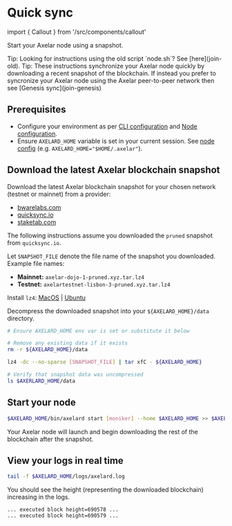 # Quick sync

import { Callout } from '/src/components/callout'

Start your Axelar node using a snapshot.

<Callout emoji="💡">
  Tip: Looking for instructions using the old script `node.sh`?  See [here](join-old).
</Callout>

<Callout emoji="💡">
  Tip: These instructions synchronize your Axelar node quickly by downloading a recent snapshot of the blockchain. If instead you prefer to syncronize your Axelar node using the Axelar peer-to-peer network then see [Genesis sync](join-genesis)
</Callout>

## Prerequisites

- Configure your environment as per [CLI configuration](config-cli) and [Node configuration](config-node).
- Ensure `AXELARD_HOME` variable is set in your current session. See [node config](https://docs.axelar.dev/node/config-node#home-directory) (e.g. `AXELARD_HOME="$HOME/.axelar"`).

## Download the latest Axelar blockchain snapshot

Download the latest Axelar blockchain snapshot for your chosen network (testnet or mainnet) from a provider:

- [bwarelabs.com](https://bwarelabs.com/snapshots)
- [quicksync.io](https://quicksync.io/networks/axelar.html)
- [staketab.com](https://services.staketab.com/snapshots/axelar)

The following instructions assume you downloaded the `pruned` snapshot from `quicksync.io`.

Let `SNAPSHOT_FILE` denote the file name of the snapshot you downloaded. Example file names:

- **Mainnet:** `axelar-dojo-1-pruned.xyz.tar.lz4`
- **Testnet:** `axelartestnet-lisbon-3-pruned.xyz.tar.lz4`

Install `lz4`: [MacOS](https://formulae.brew.sh/formula/lz4) | [Ubuntu](https://snapcraft.io/install/lz4/ubuntu)

Decompress the downloaded snapshot into your `${AXELARD_HOME}/data` directory.

```bash
# Ensure AXELARD_HOME env var is set or substitute it below

# Remove any existing data if it exists
rm -r ${AXELARD_HOME}/data

lz4 -dc --no-sparse [SNAPSHOT_FILE] | tar xfC - ${AXELARD_HOME}

# Verify that snapshot data was uncompressed
ls $AXERLARD_HOME/data
```

## Start your node

```bash
$AXELARD_HOME/bin/axelard start [moniker] --home $AXELARD_HOME >> $AXELARD_HOME/logs/axelard.log 2>&1 &
```

Your Axelar node will launch and begin downloading the rest of the blockchain after the snapshot.

## View your logs in real time

```bash
tail -f $AXELARD_HOME/logs/axelard.log
```

You should see the height (representing the downloaded blockchain) increasing in the logs.

```
... executed block height=690578 ...
... executed block height=690579 ...
```
